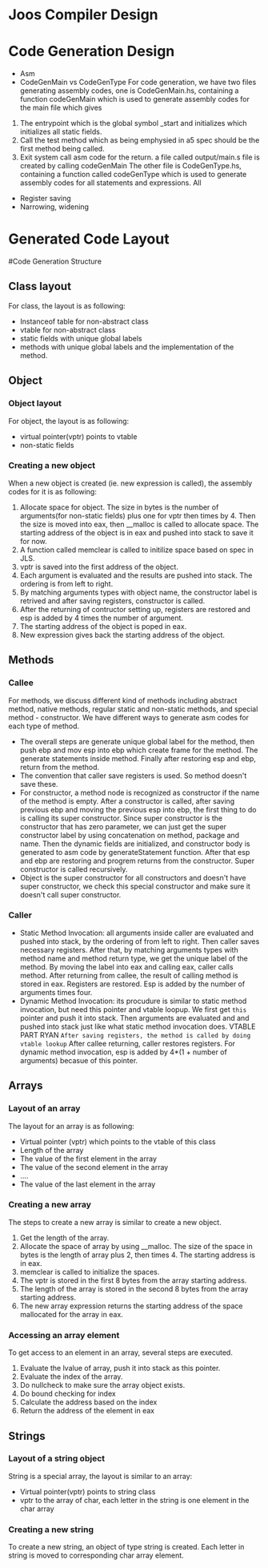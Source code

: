 # Joos Compiler Design

Code Generation Design
======================
- Asm
- CodeGenMain vs CodeGenType
For code generation, we have two files generating assembly codes, one is CodeGenMain.hs, containing a function codeGenMain which is used to generate assembly codes for the main file which gives
1. The entrypoint which is the global symbol _start and initializes which initializes all static fields.
2. Call the test method which as being emphysied in a5 spec should be the first method being called.
3. Exit system call asm code for the return.
a file called output/main.s file is created by calling codeGenMain
The other file is CodeGenType.hs, containing a function called codeGenType which is used to generate assembly codes for all statements and expressions. All 


- Register saving
- Narrowing, widening






Generated Code Layout
======================
#Code Generation Structure
## Class layout
For class, the layout is as following:
* Instanceof table for non-abstract class
* vtable for non-abstract class
* static fields with unique global labels
* methods with unique global labels and the implementation of the method.

## Object 
### Object layout
For object, the layout is as following:
* virtual pointer(vptr) points to vtable
* non-static fields
### Creating a new object
When a new object is created (ie. new expression is called), the assembly codes for it is as following: 
1. Allocate space for object. The size in bytes is the number of arguments(for non-static fields) plus one for vptr then times by 4. Then the size is moved into eax, then __malloc is called to allocate space. The starting address of the object is in eax and pushed into stack to save it for now.
2. A function called memclear is called to initilize space based on spec in JLS.
3. vptr is saved into the first address of the object.
4. Each argument is evaluated and the results are pushed into stack. The ordering is from left to right.
5. By matching arguments types with object name, the constructor label is retrived and after saving registers, constructor is called. 
6. After the returning of contructor setting up, registers are restored and esp is added by  4 times the number of argument. 
7. The starting address of the object is poped in eax.
8. New expression gives back the starting address of the object.

## Methods
### Callee
For methods, we discuss different kind of methods including abstract method, native methods, regular static and non-static methods, and special method - constructor. We have different ways to generate asm codes for each type of method.
 * The overall steps are generate unique global label for the method, then push ebp and mov esp into ebp which create frame for the method. The generate statements inside method. Finally after restoring esp and ebp, return from the method.
 * The convention that caller save registers is used. So method doesn't save these.
 * For constructor, a method node is recognized as constructor if the name of the method is empty. After a constructor is called, after saving previous ebp and moving the previous esp into ebp, the first thing to do is calling its super constructor. Since super constructor is the constructor that has zero parameter, we can just get the super constructor label by using concatenation on method, package and name. Then the dynamic fields are initialized, and constructor body is generated to asm code by generateStatement function. After that esp and ebp are restoring and progrem returns from the constructor. Super constructor is called recursively.
 * Object is the super constructor for all constructors and doesn't have super constructor, we check this special constructor and make sure it doesn't call super constructor.

### Caller
 * Static Method Invocation: all arguments inside caller are evaluated and pushed into stack, by the ordering of from left to right. Then caller saves necessary registers. After that, by matching arguments types with method name and method return type, we get the unique label of the method. By moving the label into eax and calling eax, caller calls method. After returning from callee, the result of calling method is stored in eax. Registers are restored. Esp is added by the number of arguments times four.
 * Dynamic Method Invocation: its procudure is similar to static method invocation, but need this pointer and vtable loopup. We first get `this` pointer and push it into stack. Then arguments are evaluated and and pushed into stack just like what static method invocation does.
 VTABLE PART RYAN `After saving registers, the method is called by doing vtable lookup`
After callee returning, caller restores registers. For dynamic method invocation, esp is added by 4*(1 + number of arguments) becasue of this pointer.

## Arrays
### Layout of an array
The layout for an array is as following:
* Virtual pointer (vptr) which points to the vtable of this class
* Length of the array
* The value of the first element in the array
* The value of the second element in the array
* ....
* The value of the last element in the array
### Creating a new array
The steps to create a new array is similar to create a new object.
1. Get the length of the array.
2. Allocate the space of array by using __malloc. The size of the space in bytes is the length of array plus 2, then times 4. The starting address is in eax.
3. memclear is called to initialize the spaces.
4. The vptr is stored in the first 8 bytes from the array starting address.
5. The length of the array is stored in the second 8 bytes from the array starting address.
6. The new array expression returns the starting address of the space mallocated for the array in eax.
### Accessing an array element
To get access to an element in an array, several steps are executed.
1. Evaluate the lvalue of array, push it into stack as this pointer.
2. Evaluate the index of the array.
3. Do nullcheck to make sure the array object exists.
4. Do bound checking for index
5. Calculate the address based on the index
6. Return the address of the element in eax 


## Strings
### Layout of a string object
String is a special array, the layout is similar to an array:
* Virtual pointer(vptr) points to string class
* vptr to the array of char, each letter in the string is one element in the char array
### Creating a new string 
To create a new string, an object of type string is created. Each letter in string is moved to corresponding char array element.
